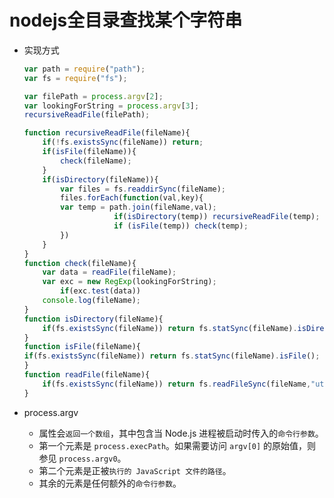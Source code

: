 # nodejs全目录查找某个字符串

* 实现方式
    ```javascript
    var path = require("path");
    var fs = require("fs");
    
    var filePath = process.argv[2];
    var lookingForString = process.argv[3];
    recursiveReadFile(filePath);
    
    function recursiveReadFile(fileName){
        if(!fs.existsSync(fileName)) return;
        if(isFile(fileName)){
            check(fileName);
        }
        if(isDirectory(fileName)){
            var files = fs.readdirSync(fileName);
            files.forEach(function(val,key){
            var temp = path.join(fileName,val);
                        if(isDirectory(temp)) recursiveReadFile(temp);
                        if (isFile(temp)) check(temp);
            })
        }
    }
    function check(fileName){
        var data = readFile(fileName);
        var exc = new RegExp(lookingForString);
            if(exc.test(data))
        console.log(fileName);
    }
    function isDirectory(fileName){
        if(fs.existsSync(fileName)) return fs.statSync(fileName).isDirectory();
    }
    function isFile(fileName){
    if(fs.existsSync(fileName)) return fs.statSync(fileName).isFile();
    }
    function readFile(fileName){
        if(fs.existsSync(fileName)) return fs.readFileSync(fileName,"utf-8");
    }
    ```

* process.argv
    * 属性会`返回一个数组`，其中包含当 Node.js 进程被启动时传入的`命令行参数`。
    * 第一个元素是 `process.execPath`。如果需要访问 `argv[0]` 的原始值，则参见 `process.argv0`。 
    * 第二个元素是正被`执行的 JavaScript 文件的路径`。 
    * 其余的元素是任何额外的`命令行参数`。